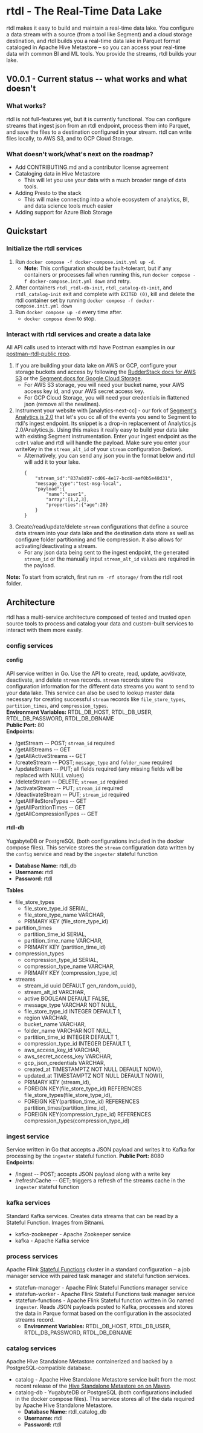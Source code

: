# rtdl - The Real-Time Data Lake
rtdl makes it easy to build and maintain a real-time data lake. You configure a data stream 
with a source (from a tool like Segment) and a cloud storage destination, and rtdl builds you 
a real-time data lake in Parquet format cataloged in Apache Hive Metastore – so you can access 
your real-time data with common BI and ML tools. You provide the streams, rtdl builds your lake.

## V0.0.1 - Current status -- what works and what doesn't

### What works?
rtdl is not full-features yet, but it is currently functional. You can configure streams that 
ingest json from an rtdl endpoint, process them into Parquet, and save the files to a destination 
configured in your stream. rtdl can write files locally, to AWS S3, and to GCP Cloud Storage.

### What doesn't work/what's next on the roadmap?
  * Add CONTRIBUTING.md and a contributor license agreement
  * Cataloging data in Hive Metastore
    * This will let you use your data with a much broader range of data tools.
  * Adding Presto to the stack
    * This will make connecting into a whole ecosystem of analytics, BI, and data science tools 
    much easier
  * Adding support for Azure Blob Storage


## Quickstart
### Initialize the rtdl services
1.  Run `docker compose -f docker-compose.init.yml up -d`.
    * **Note:** This configuration should be fault-tolerant, but if any containers or 
      processes fail when running this, run `docker compose -f docker-compose.init.yml down` 
      and retry.
2.  After containers `rtdl_rtdl-db-init`, `rtdl_catalog-db-init`, and `rtdl_catalog-init` 
    exit and complete with `EXITED (0)`, kill and delete the rtdl container set by running 
    `docker compose -f docker-compose.init.yml down`
3.  Run `docker compose up -d` every time after.
    * `docker compose down` to stop.

### Interact with rtdl services and create a data lake
All API calls used to interact with rtdl have Postman examples in our [postman-rtdl-public repo](https://github.com/realtimedatalake/postman-rtdl-public).
1.  If you are building your data lake on AWS or GCP, configure your storage buckets and access 
    by following the [RudderStack docs for AWS S3](https://www.rudderstack.com/docs/destinations/storage-platforms/amazon-s3/) or the [Segment docs for Google Cloud Storage](https://segment.com/docs/connections/storage/catalog/google-cloud-storage/). 
    * For AWS S3 storage, you will need your bucket name, your AWS access key id, and your AWS
      secret access key.
    * For GCP Cloud Storage, you will need your credentials in flattened json (remove all the 
      newlines).
3.  Instrument your website with [analytics-next-cc] - our fork of [Segment's Analytics.js 2.0](https://segment.com/docs/connections/sources/catalog/libraries/website/javascript/) 
    that let's you cc all of the events you send to Segment to rtdl's ingest endpoint. Its 
    snippet is a drop-in replacement of Analytics.js 2.0/Analytics.js. Using this makes it really 
    easy to build your data lake with existing Segment instrumentation. Enter your ingest endpoint
    as the `ccUrl` value and rtdl will handle the payload. Make sure you enter your writeKey in the 
    `stream_alt_id` of your `stream` configuration (below).
    * Alternatively, you can send any json you in the format below and rtdl will add it to your lake.
      ```
      {
          "stream_id":"837a8d07-cd06-4e17-bcd8-aef0b5e48d31",
          "message_type":"test-msg-local",
          "payload":{
              "name":"user1",
              "array":[1,2,3],
              "properties":{"age":20}
          }
      }
      ```
4.  Create/read/update/delete `stream` configurations that define a source data stream into 
    your data lake and the destination data store as well as configure folder partitioning and 
    file compression. It also allows for activating/deactivating a stream.
    * For any json data being sent to the ingest endpoint, the generated `stream_id` or the 
      manually input `stream_alt_id` values are required in the payload.

**Note:** To start from scratch, first run `rm -rf storage/` from the rtdl root folder.


## Architecture
rtdl has a multi-service architecture composed of tested and trusted open source tools 
to process and catalog your data and custom-built services to interact with them more easily.

### config services

#### config
API service written in Go. Use the API to create, read, update, acvitivate, deactivate, 
and delete `stream` records. `stream` records store the configuration information for 
the different data streams you want to send to your data lake. This service can also be 
used to lookup master data necessary for creating successful `stream` records like 
`file_store_types`, `partition_times`, and `compression_types`.  
**Environment Variables:** RTDL_DB_HOST, RTDL_DB_USER, RTDL_DB_PASSWORD, RTDL_DB_DBNAME  
**Public Port:** 80  
**Endpoints:**
  * /getStream -- POST; `stream_id` required
  * /getAllStreams -- GET
  * /getAllActiveStreams -- GET
  * /createStream -- POST; `message_type` and `folder_name` required
  * /updateStream -- PUT; all fields required (any missing fields will be replaced with NULL 
    values)
  * /deleteStream -- DELETE; `stream_id` required
  * /activateStream -- PUT; `stream_id` required
  * /deactivateStream -- PUT; `stream_id` required
  * /getAllFileStoreTypes -- GET
  * /getAllPartitionTimes -- GET
  * /getAllCompressionTypes -- GET

#### rtdl-db
YugabyteDB or PostgreSQL (both configurations included in the docker compose files). This service 
stores the `stream` configuration data written by the `config` service and read by the `ingester` 
stateful function  
  * **Database Name:** rtdl_db
  * **Username:** rtdl
  * **Password:** rtdl

**Tables**
  * file_store_types
    * file_store_type_id SERIAL,
    * file_store_type_name VARCHAR,
    * PRIMARY KEY (file_store_type_id)
  * partition_times
    * partition_time_id SERIAL,
    * partition_time_name VARCHAR,
    * PRIMARY KEY (partition_time_id)
  * compression_types
    * compression_type_id SERIAL,
    * compression_type_name VARCHAR,
    * PRIMARY KEY (compression_type_id)
  * streams
    * stream_id uuid DEFAULT gen_random_uuid(),
    * stream_alt_id VARCHAR,
    * active BOOLEAN DEFAULT FALSE,
    * message_type VARCHAR NOT NULL,
    * file_store_type_id INTEGER DEFAULT 1,
    * region VARCHAR,
    * bucket_name VARCHAR,
    * folder_name VARCHAR NOT NULL,
    * partition_time_id INTEGER DEFAULT 1,
    * compression_type_id INTEGER DEFAULT 1,
    * aws_access_key_id VARCHAR,
    * aws_secret_access_key VARCHAR,
    * gcp_json_credentials VARCHAR,
    * created_at TIMESTAMPTZ NOT NULL DEFAULT NOW(),
    * updated_at TIMESTAMPTZ NOT NULL DEFAULT NOW(),
    * PRIMARY KEY (stream_id),
    * FOREIGN KEY(file_store_type_id) REFERENCES file_store_types(file_store_type_id),
    * FOREIGN KEY(partition_time_id) REFERENCES partition_times(partition_time_id),
    * FOREIGN KEY(compression_type_id) REFERENCES compression_types(compression_type_id)

### ingest service
Service written in Go that accepts a JSON payload and writes it to Kafka for processing by the 
`ingester` stateful function. 
**Public Port:** 8080  
**Endpoints:**
  * /ingest -- POST; accepts JSON payload along with a write key
  * /refreshCache -- GET; triggers a refresh of the streams cache in the `ingester` stateful function

### kafka services
Standard Kafka services. Creates data streams that can be read by a Stateful Function. Images from Bitnami.
  * kafka-zookeeper - Apache Zookeeper service
  * kafka - Apache Kafka service

### process services
Apache Flink [Stateful Functions](https://flink.apache.org/stateful-functions.html) cluster in a standard 
configuration – a job manager service with paired task manager and stateful function services.
  * statefun-manager - Apache Flink Stateful Functions manager service
  * statefun-worker - Apache Flink Stateful Functions task manager service
  * statefun-functions - Apache Flink Stateful function written in Go named `ingester`. Reads JSON 
    payloads posted to Kafka, processes and stores the data in Parque format based on the configuration 
    in the associated streams record.
    * **Environment Variables:** RTDL_DB_HOST, RTDL_DB_USER, RTDL_DB_PASSWORD, RTDL_DB_DBNAME

### catalog services
Apache Hive Standalone Metastore containerized and backed by a PostgreSQL-compatible database.
  * catalog - Apache Hive Standalone Metastore service built from the most recent release of the [Hive 
    Standalone Metastore on on Maven](https://repo1.maven.org/maven2/org/apache/hive/hive-standalone-metastore/).
  * catalog-db - YugabyteDB or PostgreSQL (both configurations included in the docker compose files). This 
    service stores all of the data required by Apache Hive Standalone Metastore.
    * **Database Name:** rtdl_catalog_db
    * **Username:** rtdl
    * **Password:** rtdl

